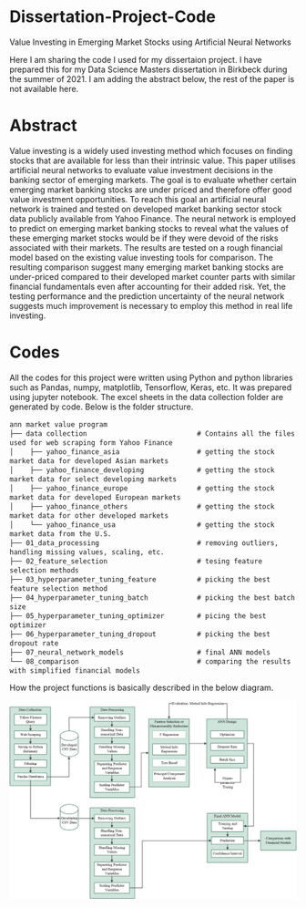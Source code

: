 # Dissertation-Project-Code
Value Investing in Emerging Market Stocks using Artificial Neural Networks

Here I am sharing the code I used for my dissertaion project.  I have prepared this for my Data Science Masters dissertation in Birkbeck during the summer of 2021.
I am adding the abstract below, the rest of the paper is not available here.

# Abstract

Value investing is a widely used investing method which focuses on finding stocks that are available for less than their intrinsic value. This paper utilises artificial neural networks to evaluate value investment decisions in the banking sector of emerging markets. The goal is to evaluate whether certain emerging market banking stocks are under priced and therefore offer good value investment opportunities. To reach this goal an artificial neural network is trained and tested on developed market banking sector stock data publicly available from Yahoo Finance. The neural network is employed to predict on emerging market banking stocks to reveal what the values of these emerging market stocks would be if they were devoid of the risks associated with their markets. The results are tested on a rough financial model based on the existing value investing tools for comparison. The resulting comparison suggest many emerging market banking stocks are under-priced compared to their developed market counter parts with similar financial fundamentals even after accounting for their added risk. Yet, the testing performance and the prediction uncertainty of the neural network suggests much improvement is necessary to employ this method in real life investing.

# Codes

All the codes for this project were written using Python and python libraries such as Pandas, numpy, matplotlib, Tensorflow, Keras, etc.  It was prepared using jupyter notebook.  The excel sheets in the data collection folder are generated by code.
Below is the folder structure.

    ann market value program
    ├── data collection                           # Contains all the files used for web scraping form Yahoo Finance
    │    ├── yahoo_finance_asia                   # getting the stock market data for developed Asian markets
    │    ├── yahoo_finance_developing             # getting the stock market data for select developing markets
    │    ├── yahoo_finance_europe                 # getting the stock market data for developed European markets
    │    ├── yahoo_finance_others                 # getting the stock market data for other developed markets
    │    └── yahoo_finance_usa                    # getting the stock market data from the U.S.
    ├── 01_data_processing                        # removing outliers, handling missing values, scaling, etc.
    ├── 02_feature_selection                      # tesing feature selection methods
    ├── 03_hyperparameter_tuning_feature          # picking the best feature selection method
    ├── 04_hyperparameter_tuning_batch            # picking the best batch size
    ├── 05_hyperparameter_tuning_optimizer        # picing the best optimizer
    ├── 06_hyperparameter_tuning_dropout          # picking the best dropout rate
    ├── 07_neural_network_models                  # final ANN models
    └── 08_comparison                             # comparing the results with simplified financial models

How the project functions is basically described in the below diagram.

![image01](./images/project_architecture.jpg)
